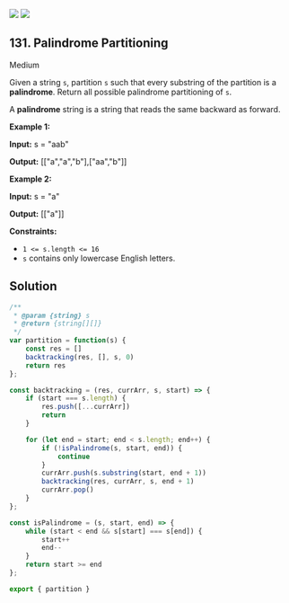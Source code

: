 [![](https://img.shields.io/github/stars/LeetCode-in-JavaScript/LeetCode-in-JavaScript?label=Stars&style=flat-square)](https://github.com/LeetCode-in-JavaScript/LeetCode-in-JavaScript)
[![](https://img.shields.io/github/forks/LeetCode-in-JavaScript/LeetCode-in-JavaScript?label=Fork%20me%20on%20GitHub%20&style=flat-square)](https://github.com/LeetCode-in-JavaScript/LeetCode-in-JavaScript/fork)

## 131\. Palindrome Partitioning

Medium

Given a string `s`, partition `s` such that every substring of the partition is a **palindrome**. Return all possible palindrome partitioning of `s`.

A **palindrome** string is a string that reads the same backward as forward.

**Example 1:**

**Input:** s = "aab"

**Output:** [["a","a","b"],["aa","b"]]

**Example 2:**

**Input:** s = "a"

**Output:** [["a"]]

**Constraints:**

*   `1 <= s.length <= 16`
*   `s` contains only lowercase English letters.

## Solution

```javascript
/**
 * @param {string} s
 * @return {string[][]}
 */
var partition = function(s) {
    const res = []
    backtracking(res, [], s, 0)
    return res
};

const backtracking = (res, currArr, s, start) => {
    if (start === s.length) {
        res.push([...currArr])
        return
    }

    for (let end = start; end < s.length; end++) {
        if (!isPalindrome(s, start, end)) {
            continue
        }
        currArr.push(s.substring(start, end + 1))
        backtracking(res, currArr, s, end + 1)
        currArr.pop()
    }
};

const isPalindrome = (s, start, end) => {
    while (start < end && s[start] === s[end]) {
        start++
        end--
    }
    return start >= end
};

export { partition }
```